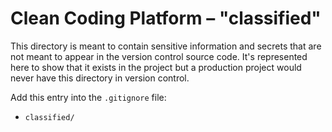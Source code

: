 # Clean Coding Platform – "classified"

This directory is meant to contain sensitive information and secrets that are not meant to appear in the version control source code. It's represented here to show that it exists in the project but a production project would never have this directory in version control.

Add this entry into the `.gitignore` file:
- `classified/`
